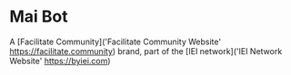 # Mai Bot
A [Facilitate Community]('Facilitate Community Website' https://facilitate.community) brand, part of the [IEI network]('IEI Network Website' https://byiei.com)

